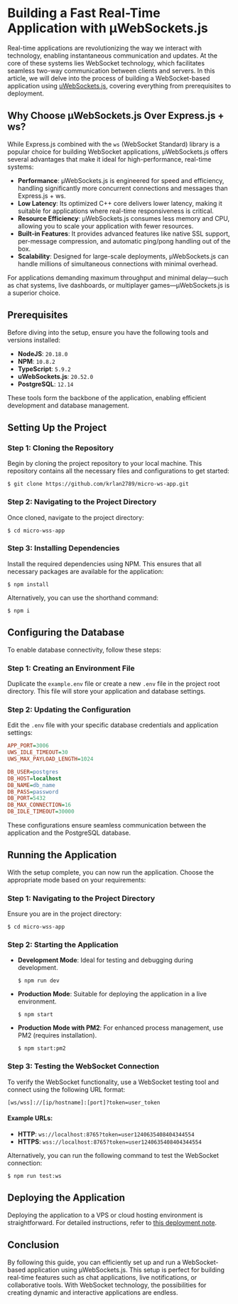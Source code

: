 # Building a Fast Real-Time Application with µWebSockets.js

Real-time applications are revolutionizing the way we interact with technology, enabling instantaneous communication and updates. At the core of these systems lies WebSocket technology, which facilitates seamless two-way communication between clients and servers. In this article, we will delve into the process of building a WebSocket-based application using [uWebSockets.js](https://github.com/uNetworking/uWebSockets.js), covering everything from prerequisites to deployment.

## Why Choose µWebSockets.js Over Express.js + ws?

While Express.js combined with the `ws` (WebSocket Standard) library is a popular choice for building WebSocket applications, µWebSockets.js offers several advantages that make it ideal for high-performance, real-time systems:

- **Performance**: µWebSockets.js is engineered for speed and efficiency, handling significantly more concurrent connections and messages than Express.js + ws.
- **Low Latency**: Its optimized C++ core delivers lower latency, making it suitable for applications where real-time responsiveness is critical.
- **Resource Efficiency**: µWebSockets.js consumes less memory and CPU, allowing you to scale your application with fewer resources.
- **Built-in Features**: It provides advanced features like native SSL support, per-message compression, and automatic ping/pong handling out of the box.
- **Scalability**: Designed for large-scale deployments, µWebSockets.js can handle millions of simultaneous connections with minimal overhead.

For applications demanding maximum throughput and minimal delay—such as chat systems, live dashboards, or multiplayer games—µWebSockets.js is a superior choice.

## Prerequisites

Before diving into the setup, ensure you have the following tools and versions installed:

- **NodeJS**: `20.18.0`
- **NPM**: `10.8.2`
- **TypeScript**: `5.9.2`
- **uWebSockets.js**: `20.52.0`
- **PostgreSQL**: `12.14`

These tools form the backbone of the application, enabling efficient development and database management.

## Setting Up the Project

### Step 1: Cloning the Repository

Begin by cloning the project repository to your local machine. This repository contains all the necessary files and configurations to get started:

```shell
$ git clone https://github.com/krlan2789/micro-ws-app.git
```

### Step 2: Navigating to the Project Directory

Once cloned, navigate to the project directory:

```shell
$ cd micro-wss-app
```

### Step 3: Installing Dependencies

Install the required dependencies using NPM. This ensures that all necessary packages are available for the application:

```shell
$ npm install
```

Alternatively, you can use the shorthand command:

```shell
$ npm i
```

## Configuring the Database

To enable database connectivity, follow these steps:

### Step 1: Creating an Environment File

Duplicate the `example.env` file or create a new `.env` file in the project root directory. This file will store your application and database settings.

### Step 2: Updating the Configuration

Edit the `.env` file with your specific database credentials and application settings:

```ini
APP_PORT=3006
UWS_IDLE_TIMEOUT=30
UWS_MAX_PAYLOAD_LENGTH=1024

DB_USER=postgres
DB_HOST=localhost
DB_NAME=db_name
DB_PASS=password
DB_PORT=5432
DB_MAX_CONNECTION=16
DB_IDLE_TIMEOUT=30000
```

These configurations ensure seamless communication between the application and the PostgreSQL database.

## Running the Application

With the setup complete, you can now run the application. Choose the appropriate mode based on your requirements:

### Step 1: Navigating to the Project Directory

Ensure you are in the project directory:

```shell
$ cd micro-wss-app
```

### Step 2: Starting the Application

- **Development Mode**: Ideal for testing and debugging during development.

   ```shell
   $ npm run dev
   ```

- **Production Mode**: Suitable for deploying the application in a live environment.

   ```shell
   $ npm start
   ```

- **Production Mode with PM2**: For enhanced process management, use PM2 (requires installation).

   ```shell
   $ npm start:pm2
   ```

### Step 3: Testing the WebSocket Connection

To verify the WebSocket functionality, use a WebSocket testing tool and connect using the following URL format:

```http
[ws/wss]://[ip/hostname]:[port]?token=user_token
```

#### Example URLs:

- **HTTP**: `ws://localhost:8765?token=user1240635408404344554`
- **HTTPS**: `wss://localhost:8765?token=user1240635408404344554`

Alternatively, you can run the following command to test the WebSocket connection:

```shell
$ npm run test:ws
```

## Deploying the Application

Deploying the application to a VPS or cloud hosting environment is straightforward. For detailed instructions, refer to [this deployment note](https://erlankurnia.github.io/note/2/WebSocket%20Service%20on%20VPS).

## Conclusion

By following this guide, you can efficiently set up and run a WebSocket-based application using µWebSockets.js. This setup is perfect for building real-time features such as chat applications, live notifications, or collaborative tools. With WebSocket technology, the possibilities for creating dynamic and interactive applications are endless.
